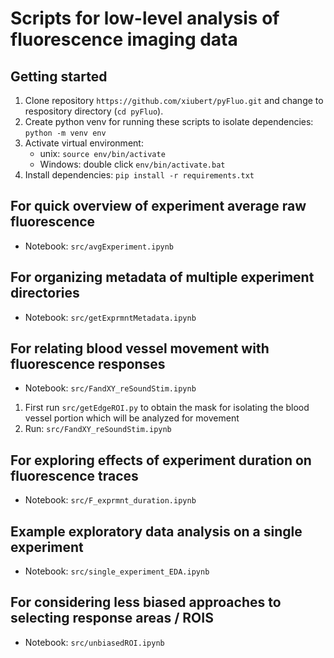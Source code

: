# Scripts for low-level analysis of fluorescence imaging data

## Getting started
1. Clone repository `https://github.com/xiubert/pyFluo.git` and change to respository directory (`cd pyFluo`).
2. Create python venv for running these scripts to isolate dependencies: `python -m venv env`
3. Activate virtual environment:
    - unix: `source env/bin/activate`
    - Windows: double click `env/bin/activate.bat`
4. Install dependencies: `pip install -r requirements.txt`

## For quick overview of experiment average raw fluorescence
- Notebook: `src/avgExperiment.ipynb`

## For organizing metadata of multiple experiment directories
- Notebook: `src/getExprmntMetadata.ipynb`

## For relating blood vessel movement with fluorescence responses
- Notebook: `src/FandXY_reSoundStim.ipynb`
1. First run `src/getEdgeROI.py` to obtain the mask for isolating the blood vessel portion which will be analyzed for movement
2. Run: `src/FandXY_reSoundStim.ipynb`

## For exploring effects of experiment duration on fluorescence traces
- Notebook: `src/F_exprmnt_duration.ipynb`

## Example exploratory data analysis on a single experiment
- Notebook: `src/single_experiment_EDA.ipynb`

## For considering less biased approaches to selecting response areas / ROIS
- Notebook: `src/unbiasedROI.ipynb`

